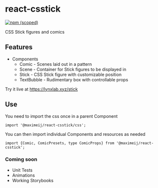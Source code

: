 # react-csstick

[![npm (scoped)](https://img.shields.io/npm/v/@maximeij/react-csstick?color=green&label=npm%20package&logo=logo)](https://www.npmjs.com/package/@maximeij/react-csstick)

CSS Stick figures and comics

## Features

- Components
  - Comic - Scenes laid out in a pattern
  - Scene - Container for Stick figures to be displayed in
  - Stick - CSS Stick figure with customizable position
  - TextBubble - Rudimentary box with controllable props

Try it live at https://lynxlab.xyz/stick

## Use

You need to import the css once in a parent Component

```
import '@maximeij/react-csstick/css';
```

You can then import individual Components and resources as needed

```
import {Comic, ComicPresets, type ComicProps} from '@maximeij/react-csstick';
```

### Coming soon

- Unit Tests
- Animations
- Working Storybooks
